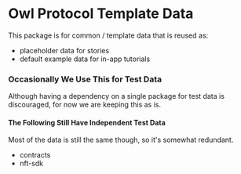 # Owl Protocol Template Data

This package is for common / template data that is reused as:

- placeholder data for stories
- default example data for in-app tutorials

### Occasionally We Use This for Test Data

Although having a dependency on a single package for test data is discouraged, for now we are keeping this as is.

#### The Following Still Have Independent Test Data

Most of the data is still the same though, so it's somewhat redundant.

- contracts
- nft-sdk
